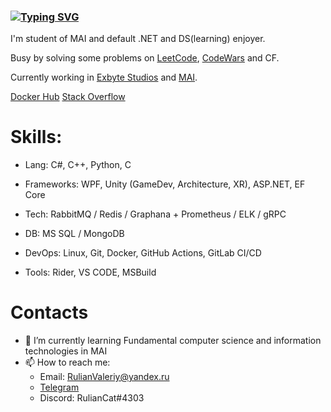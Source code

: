 ### [![Typing SVG](https://readme-typing-svg.herokuapp.com?color=%2336BCF7&lines=Hi+there+👋,+my+name+is+Valeriy)](https://git.io/typing-svg)
I'm student of MAI and default .NET and DS(learning) enjoyer. 

Busy by solving some problems on [LeetCode](https://leetcode.com/DeoEsor/), [CodeWars](https://www.codewars.com/users/DeoEsor) and CF.

Currently working in [Exbyte Studios](https://vk.com/exbytestudios) and [MAI](https://mai.ru/).

[Docker Hub](https://hub.docker.com/u/deoesor)
[Stack Overflow](https://stackoverflow.com/users/20314269/valeriy-vartumyan)


# Skills:

- Lang: C#, C++, Python, C

- Frameworks: WPF, Unity (GameDev, Architecture, XR), ASP.NET, EF Core
         
- Tech: RabbitMQ / Redis / Graphana + Prometheus / ELK / gRPC
         
- DB: MS SQL / MongoDB 
         
- DevOps: Linux, Git, Docker, GitHub Actions, GitLab CI/CD
      
- Tools: Rider, VS CODE, MSBuild


# Contacts
- 🌱 I’m currently learning Fundamental computer science and information technologies in MAI
- 📫 How to reach me: 
   - Email: RulianValeriy@yandex.ru
   - [Telegram](https://t.me/DeosEsor)
   - Discord: RulianCat#4303
